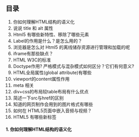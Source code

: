 ## 目录

1. 你如何理解HTML结构的语义化 
2. 说说 title 和 alt 属性
3. Html5 有哪些新特性、移除了哪些元素 
4. Label的作用是什么？是怎么用的？ 
5. 浏览器是怎么对 Html5 的离线储存资源进行管理和加载的呢 
6. iframe有那些缺点？ 
7. HTML W3C的标准 
8. Doctype作用? 严格模式与混杂模式如何区分？它们有何意义? 
9. HTML全局属性(global attribute)有哪些 
10. viewport的content属性作用 
11. meta 相关
12. div+css的布局较table布局有什么优点 
13. 简述一下src与href的区别 
14. 知道的网页制作会用到的图片格式有哪些 
15. 如何在 HTML5页面中嵌入音频与视频？
16. HTML5 有哪些新标签

#### 1. 你如何理解HTML结构的语义化
